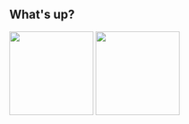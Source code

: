 ## What's up?
 <div>
  <img height="150em" src="https://github-readme-stats.vercel.app/api?username=EWE07&show_icons=true&theme=dark&include_all_commits=true&count_private=true"/>
  <img height="150em" src="https://github-readme-stats.vercel.app/api/top-langs/?username=EWE07&layout=compact&langs_count=7&theme=dark"/>
</div>

